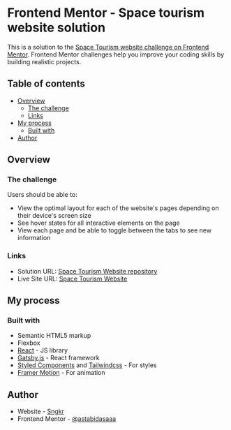 # Frontend Mentor - Space tourism website solution

This is a solution to the [Space Tourism website challenge on Frontend Mentor](https://www.frontendmentor.io/challenges/space-tourism-multipage-website-gRWj1URZ3). Frontend Mentor challenges help you improve your coding skills by building realistic projects.

## Table of contents

- [Overview](#overview)
  - [The challenge](#the-challenge)
  - [Links](#links)
- [My process](#my-process)
  - [Built with](#built-with)
- [Author](#author)

## Overview

### The challenge

Users should be able to:

- View the optimal layout for each of the website's pages depending on their device's screen size
- See hover states for all interactive elements on the page
- View each page and be able to toggle between the tabs to see new information

### Links

- Solution URL: [Space Tourism Website repository](https://github.com/astabidasaaa/space-tourism)
- Live Site URL: [Space Tourism Website](https://sngkr-space-tourism.netlify.app/)

## My process

### Built with

- Semantic HTML5 markup
- Flexbox
- [React](https://reactjs.org/) - JS library
- [Gatsby.js](https://www.gatsbyjs.com/) - React framework
- [Styled Components](https://styled-components.com/) and [Tailwindcss](https://tailwindcss.com/) - For styles
- [Framer Motion](https://www.framer.com/motion/) - For animation

## Author

- Website - [Sngkr](https://sngkr.netlify.app/)
- Frontend Mentor - [@astabidasaaa](https://www.frontendmentor.io/profile/astabidasaaa)
